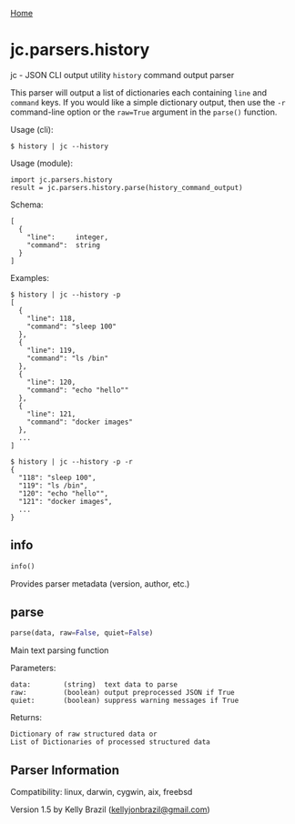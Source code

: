 [Home](https://kellyjonbrazil.github.io/jc/)

# jc.parsers.history
jc - JSON CLI output utility `history` command output parser

This parser will output a list of dictionaries each containing `line` and `command` keys. If you would like a simple dictionary output, then use the `-r` command-line option or the `raw=True` argument in the `parse()` function.

Usage (cli):

    $ history | jc --history

Usage (module):

    import jc.parsers.history
    result = jc.parsers.history.parse(history_command_output)

Schema:

    [
      {
        "line":     integer,
        "command":  string
      }
    ]

Examples:

    $ history | jc --history -p
    [
      {
        "line": 118,
        "command": "sleep 100"
      },
      {
        "line": 119,
        "command": "ls /bin"
      },
      {
        "line": 120,
        "command": "echo "hello""
      },
      {
        "line": 121,
        "command": "docker images"
      },
      ...
    ]

    $ history | jc --history -p -r
    {
      "118": "sleep 100",
      "119": "ls /bin",
      "120": "echo "hello"",
      "121": "docker images",
      ...
    }


## info
```python
info()
```
Provides parser metadata (version, author, etc.)

## parse
```python
parse(data, raw=False, quiet=False)
```

Main text parsing function

Parameters:

    data:        (string)  text data to parse
    raw:         (boolean) output preprocessed JSON if True
    quiet:       (boolean) suppress warning messages if True

Returns:

    Dictionary of raw structured data or
    List of Dictionaries of processed structured data

## Parser Information
Compatibility:  linux, darwin, cygwin, aix, freebsd

Version 1.5 by Kelly Brazil (kellyjonbrazil@gmail.com)
